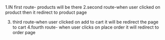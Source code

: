 1.IN first route- products will be there
2.second route-when user clicked on product then it redirect to product page

3. third route-when user clicked on add to cart it will be redirect the page to cart
   4.fourth route- when user clicks on place order it will redirect to order page
